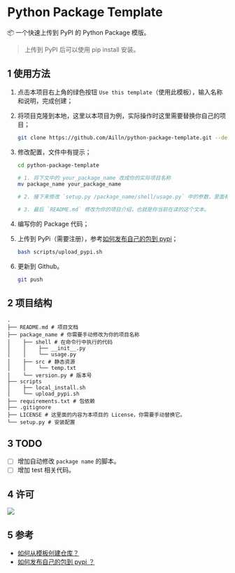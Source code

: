 # Python Package Template

📦 一个快速上传到 PyPI 的 Python Package 模版。

> 上传到 PyPI 后可以使用 pip install 安装。

## 1 使用方法

1. 点击本项目右上角的绿色按钮 `Use this template`（使用此模板），输入名称和说明，完成创建；

2. 将项目克隆到本地，这里以本项目为例，实际操作时这里需要替换你自己的项目；

    ```bash
    git clone https://github.com/Ailln/python-package-template.git --depth 1
    ```

3. 修改配置，文件中有提示；

    ```bash
    cd python-package-template

    # 1. 将下文中的 your_package_name 改成你的实际项目名称
    mv package_name your_package_name

    # 2. 接下来修改 `setup.py /package_name/shell/usage.py` 中的参数，里面有提示。

    # 3. 最后 `README.md` 修改为你的项目介绍，也就是你当前在读的这个文本。
    ```

4. 编写你的 Package 代码；

5. 上传到 PyPi（需要注册），参考[如何发布自己的包到 pypi](https://www.v2ai.cn/2018/07/30/python/1-pypi/)；

    ```bash
    bash scripts/upload_pypi.sh
    ```

6. 更新到 Github。

    ```bash
    git push
    ```

## 2 项目结构

```
.
├── README.md # 项目文档
├── package_name # 你需要手动修改为你的项目名称
│    ├── shell # 在命令行中执行的代码
│    │    ├── __init__.py
│    │    └── usage.py
│    ├── src # 静态资源
│    │    └── temp.txt
│    └── version.py # 版本号
├── scripts
│    ├── local_install.sh
│    └── upload_pypi.sh
├── requirements.txt # 包依赖
├── .gitignore
├── LICENSE # 这里面的内容为本项目的 License，你需要手动替换它。
└── setup.py # 安装配置
```

## 3 TODO

- [ ] 增加自动修改 `package name` 的脚本。
- [ ] 增加 test 相关代码。

## 4 许可

[![](https://award.dovolopor.com?lt=License&rt=MIT&rbc=green)](./LICENSE)

## 5 参考

- [如何从模板创建仓库？](https://docs.github.com/cn/github/creating-cloning-and-archiving-repositories/creating-a-repository-from-a-template)
- [如何发布自己的包到 pypi ？](https://www.v2ai.cn/2018/07/30/python/1-pypi/)
